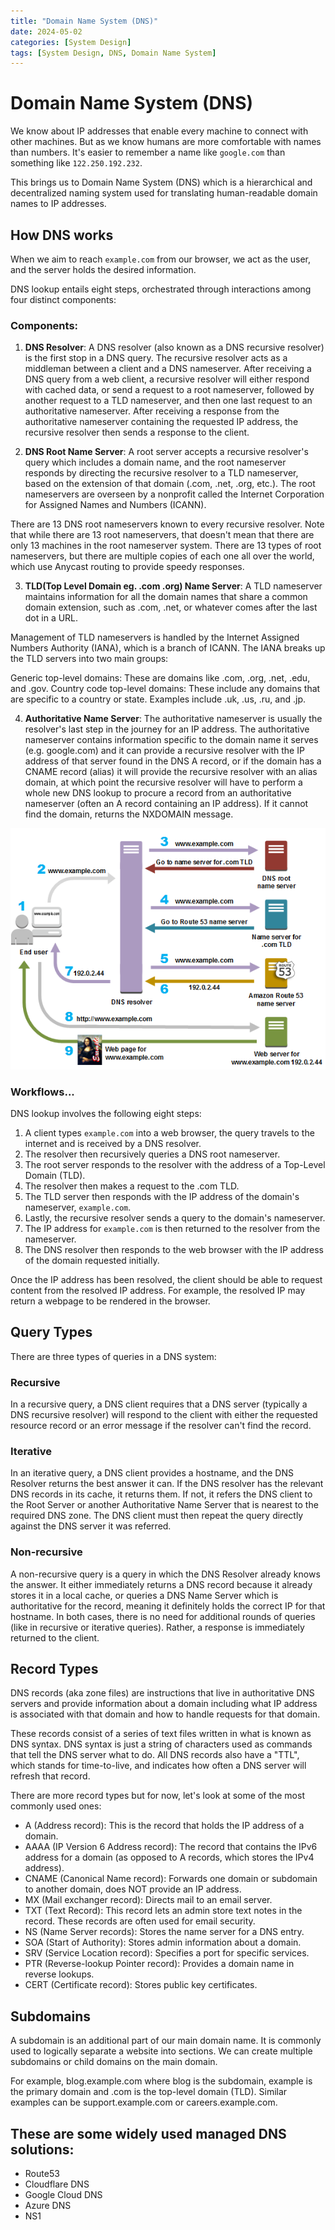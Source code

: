 ```yaml
---
title: "Domain Name System (DNS)"
date: 2024-05-02
categories: [System Design]
tags: [System Design, DNS, Domain Name System]
---
```



# Domain Name System (DNS)

We know about IP addresses that enable every machine to connect with other machines. But as we know humans are more comfortable with names than numbers. It's easier to remember a name like `google.com` than something like `122.250.192.232`.

This brings us to Domain Name System (DNS) which is a hierarchical and decentralized naming system used for translating human-readable domain names to IP addresses.

## How DNS works

When we aim to reach `example.com` from our browser, we act as the user, and the server holds the desired information.

DNS lookup entails eight steps, orchestrated through interactions among four distinct components:


### Components:

1. **DNS Resolver**: A DNS resolver (also known as a DNS recursive resolver) is the first stop in a DNS query. The recursive resolver acts as a middleman between a client and a DNS nameserver. After receiving a DNS query from a web client, a recursive resolver will either respond with cached data, or send a request to a root nameserver, followed by another request to a TLD nameserver, and then one last request to an authoritative nameserver. After receiving a response from the authoritative nameserver containing the requested IP address, the recursive resolver then sends a response to the client.

2. **DNS Root Name Server**: A root server accepts a recursive resolver's query which includes a domain name, and the root nameserver responds by directing the recursive resolver to a TLD nameserver, based on the extension of that domain (.com, .net, .org, etc.). The root nameservers are overseen by a nonprofit called the Internet Corporation for Assigned Names and Numbers (ICANN).

  There are 13 DNS root nameservers known to every recursive resolver. Note that while there are 13 root nameservers, that doesn't mean that there are only 13 machines in the root nameserver system. There are 13 types of root nameservers, but there are multiple copies of each one all over the world, which use Anycast routing to provide speedy responses.


3. **TLD(Top Level Domain eg. .com .org) Name Server**: A TLD nameserver maintains information for all the domain names that share a common domain extension, such as .com, .net, or whatever comes after the last dot in a URL.

  Management of TLD nameservers is handled by the Internet Assigned Numbers Authority (IANA), which is a branch of ICANN. The IANA breaks up the TLD servers into two main groups:

  Generic top-level domains: These are domains like .com, .org, .net, .edu, and .gov.
  Country code top-level domains: These include any domains that are specific to a country or state. Examples include .uk, .us, .ru, and .jp.

4. **Authoritative Name Server**: The authoritative nameserver is usually the resolver's last step in the journey for an IP address. The authoritative nameserver contains information specific to the domain name it serves (e.g. google.com) and it can provide a recursive resolver with the IP address of that server found in the DNS A record, or if the domain has a CNAME record (alias) it will provide the recursive resolver with an alias domain, at which point the recursive resolver will have to perform a whole new DNS lookup to procure a record from an authoritative nameserver (often an A record containing an IP address). If it cannot find the domain, returns the NXDOMAIN message.


![DNS Workflow](static/dns.png)

### Workflows...

DNS lookup involves the following eight steps:

1. A client types `example.com` into a web browser, the query travels to the internet and is received by a DNS resolver.
2. The resolver then recursively queries a DNS root nameserver.
3. The root server responds to the resolver with the address of a Top-Level Domain (TLD).
4. The resolver then makes a request to the .com TLD.
5. The TLD server then responds with the IP address of the domain's nameserver, `example.com`.
6. Lastly, the recursive resolver sends a query to the domain's nameserver.
7. The IP address for `example.com` is then returned to the resolver from the nameserver.
8. The DNS resolver then responds to the web browser with the IP address of the domain requested initially.

Once the IP address has been resolved, the client should be able to request content from the resolved IP address. For example, the resolved IP may return a webpage to be rendered in the browser.



## Query Types
There are three types of queries in a DNS system:

### Recursive

In a recursive query, a DNS client requires that a DNS server (typically a DNS recursive resolver) will respond to the client with either the requested resource record or an error message if the resolver can't find the record.

### Iterative

In an iterative query, a DNS client provides a hostname, and the DNS Resolver returns the best answer it can. If the DNS resolver has the relevant DNS records in its cache, it returns them. If not, it refers the DNS client to the Root Server or another Authoritative Name Server that is nearest to the required DNS zone. The DNS client must then repeat the query directly against the DNS server it was referred.

### Non-recursive

A non-recursive query is a query in which the DNS Resolver already knows the answer. It either immediately returns a DNS record because it already stores it in a local cache, or queries a DNS Name Server which is authoritative for the record, meaning it definitely holds the correct IP for that hostname. In both cases, there is no need for additional rounds of queries (like in recursive or iterative queries). Rather, a response is immediately returned to the client.


## Record Types

DNS records (aka zone files) are instructions that live in authoritative DNS servers and provide information about a domain including what IP address is associated with that domain and how to handle requests for that domain.

These records consist of a series of text files written in what is known as DNS syntax. DNS syntax is just a string of characters used as commands that tell the DNS server what to do. All DNS records also have a "TTL", which stands for time-to-live, and indicates how often a DNS server will refresh that record.

There are more record types but for now, let's look at some of the most commonly used ones:

- A (Address record): This is the record that holds the IP address of a domain.
- AAAA (IP Version 6 Address record): The record that contains the IPv6 address for a domain (as opposed to A records, which stores the IPv4 address).
- CNAME (Canonical Name record): Forwards one domain or subdomain to another domain, does NOT provide an IP address.
- MX (Mail exchanger record): Directs mail to an email server.
- TXT (Text Record): This record lets an admin store text notes in the record. These records are often used for email security.
- NS (Name Server records): Stores the name server for a DNS entry.
- SOA (Start of Authority): Stores admin information about a domain.
- SRV (Service Location record): Specifies a port for specific services.
- PTR (Reverse-lookup Pointer record): Provides a domain name in reverse lookups.
- CERT (Certificate record): Stores public key certificates.


## Subdomains
A subdomain is an additional part of our main domain name. It is commonly used to logically separate a website into sections. We can create multiple subdomains or child domains on the main domain.

For example, blog.example.com where blog is the subdomain, example is the primary domain and .com is the top-level domain (TLD). Similar examples can be support.example.com or careers.example.com.


## These are some widely used managed DNS solutions:

- Route53
- Cloudflare DNS
- Google Cloud DNS
- Azure DNS
- NS1

